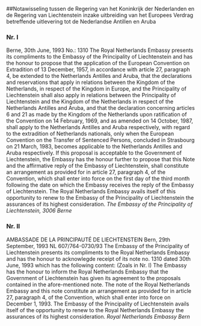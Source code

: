 <meta http-equiv='Content-Type' content='text/html; charset=utf-8' />

##Notawisseling tussen de Regering van het Koninkrijk der Nederlanden en de Regering van Liechtenstein inzake uitbreiding van het Europees Verdrag betreffende uitlevering tot de Nederlandse Antillen en Aruba

### Nr.  I  

Berne, 30th June, 1993 No.: 1310 The Royal Netherlands Embassy presents its compliments to the Embassy of the Principality of Liechtenstein and has the honour to propose that the application of the European Convention on Extradition of 13 December, 1957, in accordance with article 27, paragraph 4, be extended to the Netherlands Antilles and Aruba, that the declarations and reservations that apply in relations between the Kingdom of the Netherlands, in respect of the Kingdom in Europe, and the Principality of Liechtenstein shall also apply in relations between the Principality of Liechtenstein and the Kingdom of the Netherlands in respect of the Netherlands Antilles and Aruba, and that the declaration concerning articles 6 and 21 as made by the Kingdom of the Netherlands upon ratification of the Convention on 14 February, 1969, and as amended on 14 October, 1987, shall apply to the Netherlands Antilles and Aruba respectively, with regard to the extradition of Netherlands nationals, only when the European Convention on the Transfer of Sentenced Persons, concluded in Strasbourg on 21 March, 1983, becomes applicable to the Netherlands Antilles and Aruba respectively. If this proposal is acceptable to the Government of Liechtenstein, the Embassy has the honour further to propose that this Note and the affirmative reply of the Embassy of Liechtenstein, shall constitute an arrangement as provided for in article 27, paragraph 4, of the Convention, which shall enter into force on the first day of the third month following the date on which the Embassy receives the reply of the Embassy of Liechtenstein. The Royal Netherlands Embassy avails itself of this opportunity to renew to the Embassy of the Principality of Liechtenstein the assurances of its highest consideration.    *The Embassy of the Principality of Liechtenstein,*   *3006 Berne*    

### Nr.  II  

AMBASSADE DE LA PRINCIPAUTÉ DE LIECHTENSTEIN Bern, 29th September, 1993 NL 607/764-0730/93 The Embassy of the Principality of Liechtenstein presents its compliments to the Royal Netherlands Embassy and has the honour to acknowlegde receipt of its note no. 1310 dated 30th June, 1993 which has the following content:  (Zoals in Nr. I)  The Embassy has the honour to inform the Royal Netherlands Embassy that the Government of Liechtenstein has given its agreement to the proposals contained in the afore-mentioned note. The note of the Royal Netherlands Embassy and this note constitute an arrangement as provided for in article 27, paragraph 4, of the Convention, which shall enter into force on December 1, 1993. The Embassy of the Principality of Liechtenstein avails itself of the opportunity to renew to the Royal Netherlands Embassy the assurances of its highest consideration.    *Royal Netherlands Embassy*   *Bern*    
